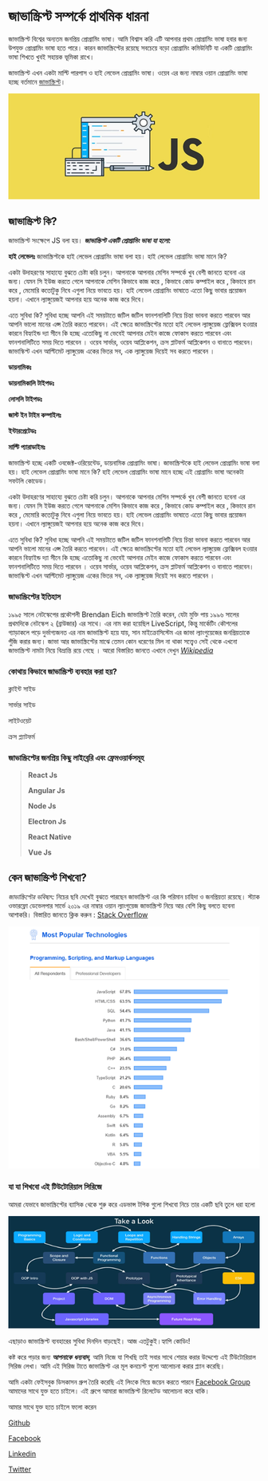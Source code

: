 # জাভাস্ক্রিপ্ট সম্পর্কে প্রাথমিক ধারনা

জাভাস্ক্রিপ্ট বিশ্বের অন্যতম জনপ্রিয় প্রোগ্রামিং ভাষা। আমি বিশ্বাস করি এটি আপনার প্রথম প্রোগ্রামিং ভাষা হবার জন্য উপযুক্ত প্রোগ্রামিং ভাষা হতে পারে। কারন জাভাস্ক্রিপ্টের রয়েছে সবচেয়ে বড়ো প্রোগ্রামিং কমিউনিটি যা একটি প্রোগ্রামিং ভাষা শিখতে খুবই সহায়ক ভূমিকা রাখে।

জাভাস্ক্রিপ্ট এখন একটা মাল্টি পারপাস ও হাই লেভেল প্রোগ্রামিং ভাষা। ওয়েব এর জন্য নাম্বার ওয়ান প্রোগ্রামিং ভাষা হচ্ছে বর্তমানে [জাভাস্ক্রিপ্ট](https://www.geeksforgeeks.org/top-10-programming-languages-that-will-rule-in-2021/)।

![&#x997;&#x9C1;&#x997;&#x9B2; &#x9A5;&#x9C7;&#x995;&#x9C7; &#x9B8;&#x997;&#x9CD;&#x9B0;&#x9B9;&#x9C0;&#x9A4;](.gitbook/assets/javascript.jpg)

## **জাভাস্ক্রিপ্ট** **কি?**

জাভাস্ক্রিপ্ট সংক্ষেপে JS বলা হয়।  _**জাভাস্ক্রিপ্ট একটি প্রোগ্রামিং ভাষা যা হলো:**_

**হাই লেভেলঃ** জাভাস্ক্রিপ্টকে হাই লেভেল প্রোগ্রামিং ভাষা বলা হয়। হাই লেভেল প্রোগ্রামিং ভাষা মানে কি? 

একটা উদাহরণের সাহায্যে বুঝতে চেষ্টা করি চলুন। আপনাকে আপনার মেশিন সম্পর্কে খুব বেশী জানতে হবেনা এর জন্য। যেমন সি ইউজ করতে গেলে আপনাকে মেশিন কিভাবে কাজ করে , কিভাবে কোড কম্পাইল করে , কিভাবে রান করে , মেমোরি কতোটুকু নিবে এগুলা নিয়ে ভাবতে হয়। হাই লেভেল প্রোগ্রামিং ভাষাতে এতো কিছু ভাবার প্রয়োজন হয়না। এখানে ল্যাঙ্গুয়েজই আপনার হয়ে অনেক কাজ করে দিবে।

এতে সুবিধা কি? সুবিধা হচ্ছে আপনি এই সময়টাতে জটিল জটিল ফানশনালিটি নিয়ে চিন্তা ভাবনা করতে পারবেন আর আপনি ভালো মানের এপ্স তৈরি করতে পারবেন। এই ক্ষেত্রে জাভাস্ক্রিপ্টের মতো হাই লেভেল ল্যাঙ্গুয়েজ ফ্লেক্সিবল হওয়ার কারনে বিহ্যাইন্ড দ্যা সীনে কি হচ্ছে এতোকিছু না ভেবেই আপনার মেইন কাজে ফোকাস করতে পারবেন এবং ফানশনালিটিতে সময় দিতে পারবেন । ওয়েব সার্ভার, ওয়েব আপ্লিকেশন, ক্রস প্লাটফর্ম আপ্লিকেশন ও বানাতে পারবেন। জাভাস্কিপ্ট এখন আল্টিমেট ল্যাঙ্গুয়েজ একের ভিতর সব, এক ল্যাঙ্গুয়েজ দিয়েই সব করতে পারবেন ।



**ডায়নামিকঃ**   



**ডায়নামিকালি টাইপডঃ**  

**লোসলি টাইপডঃ**  

**জাস্ট ইন টাইম কম্পাইলঃ** 

**ইন্টারপ্রেটেডঃ** 

**মাল্টি প্যারাডাইমঃ** 





জাভাস্ক্রিপ্ট হচ্ছে একটি ওবজেক্ট-ওরিয়েন্টেড, ডায়নামিক প্রোগ্রামিং ভাষা। জাভাস্ক্রিপ্টকে হাই লেভেল প্রোগ্রামিং ভাষা বলা হয়। হাই লেভেল প্রোগ্রামিং ভাষা মানে কি? হাই লেভেল প্রোগ্রামিং ভাষা মানে হচ্ছে এই প্রোগ্রামিং ভাষা অনেকটা সফটলি কোডেড।

একটা উদাহরণের সাহায্যে বুঝতে চেষ্টা করি চলুন। আপনাকে আপনার মেশিন সম্পর্কে খুব বেশী জানতে হবেনা এর জন্য। যেমন সি ইউজ করতে গেলে আপনাকে মেশিন কিভাবে কাজ করে , কিভাবে কোড কম্পাইল করে , কিভাবে রান করে , মেমোরি কতোটুকু নিবে এগুলা নিয়ে ভাবতে হয়। হাই লেভেল প্রোগ্রামিং ভাষাতে এতো কিছু ভাবার প্রয়োজন হয়না। এখানে ল্যাঙ্গুয়েজই আপনার হয়ে অনেক কাজ করে দিবে।

এতে সুবিধা কি? সুবিধা হচ্ছে আপনি এই সময়টাতে জটিল জটিল ফানশনালিটি নিয়ে চিন্তা ভাবনা করতে পারবেন আর আপনি ভালো মানের এপ্স তৈরি করতে পারবেন। এই ক্ষেত্রে জাভাস্ক্রিপ্টের মতো হাই লেভেল ল্যাঙ্গুয়েজ ফ্লেক্সিবল হওয়ার কারনে বিহ্যাইন্ড দ্যা সীনে কি হচ্ছে এতোকিছু না ভেবেই আপনার মেইন কাজে ফোকাস করতে পারবেন এবং ফানশনালিটিতে সময় দিতে পারবেন । ওয়েব সার্ভার, ওয়েব আপ্লিকেশন, ক্রস প্লাটফর্ম আপ্লিকেশন ও বানাতে পারবেন। জাভাস্কিপ্ট এখন আল্টিমেট ল্যাঙ্গুয়েজ একের ভিতর সব, এক ল্যাঙ্গুয়েজ দিয়েই সব করতে পারবেন ।

### **জাভাস্ক্রিপ্টের** **ইতিহাস**

১৯৯৫ সালে নেটস্কেপের প্রকৌশলী Brendan Eich জাভাস্ক্রিপ্ট তৈরি করেন, যেটা মুক্তি পায় ১৯৯৬ সালের প্রথমদিকে নেটস্কেপ ২ \(ব্রাউজার\) এর সাথে। এর নাম করা হয়েছিল LiveScript, কিন্তু মার্কেটিং কৌশলের গ্যাড়াকলে পড়ে দুর্ভাগ্যজনত এর নাম জাভাস্ক্রিপ্ট হয়ে যায়, সান মাইক্রোসিস্টেম এর জাভা ল্যাংগুয়েজের জনপ্রিয়তাকে পুঁজি করার জন্য। জাভা আর জাভাস্ক্রিপ্টের মাঝে তেমন কোন ধরেণের মিল না থাকা সত্ত্বেও সেই থেকে এখনো জাভাস্ক্রিপ্ট নামটা নিয়ে বিভ্রান্তি রয়ে গেছে । আরো বিস্তারিত জানতে এখানে দেখুন [_Wikipedia_](https://bn.wikipedia.org/wiki/%E0%A6%9C%E0%A6%BE%E0%A6%AD%E0%A6%BE%E0%A6%B8%E0%A7%8D%E0%A6%95%E0%A7%8D%E0%A6%B0%E0%A6%BF%E0%A6%AA%E0%A7%8D%E0%A6%9F)



### কোথায় কিভাবে জাভাস্ক্রিপ্ট ব্যবহার করা হয়?

ক্লাইন্ট সাইড

সার্ভার সাইড

লাইটওয়েট

ক্রস প্ল্যাটফর্ম



### জাভাস্ক্রিপ্টের জনপ্রিয় কিছু লাইব্রেরি এবং ফ্রেমওয়ার্কসমূহ



> **React Js**
>
> **Angular Js**
>
> **Node Js**
>
> **Electron Js**
>
> **React Native**
>
> **Vue Js**

## **কেন** **জাভাস্ক্রিপ্ট** **শিখবো?**

_জাভাস্ক্রিপ্টের_ _ভবিষ্যৎ:_ নিচের ছবি দেখেই বুঝতে পারছেন জাভাস্ক্রিপ্ট এর কি পরিমান চাহিদা ও জনপ্রিয়তা রয়েছে। স্ট্যাক ওভারফ্লো ডেভেলপার সার্ভে ২০১৯ এর নাম্বার ওয়ান ল্যাংগুয়েজ জাভাস্ক্রিপ্ট নিয়ে আর বেশি কিছু বলতে হবেনা আশাকরি। বিস্তারিত জানতে ক্লিক করুন : [Stack Overflow](https://insights.stackoverflow.com/survey/2019#most-popular-technologies)

![Snippets from Stack Overflow developer survey 2019](.gitbook/assets/image.png)

### **যা** **যা** **শিখবো** **এই** **টিউটোরিয়াল** **সিরিজে**

আমরা যেভাবে জাভাস্ক্রিপ্টের ব্যাসিক থেকে শুরু করে এডভান্স টপিক গুলো শিখবো নিচে তার একটি ছবি তুলে ধরা হলো

![](.gitbook/assets/image%20%281%29.png)



এছাড়াও জাভাস্ক্রিপ্ট ব্যবহারের সুবিধা দিনদিন বাড়ছেই। আজ এতটুকুই।হ্যাপি কোডিং!

কষ্ট করে পড়ার জন্য _**আপনাকে**_ _**ধন্যবাদ,**_ আমি নিজে যা শিখছি তাই সবার সাথে শেয়ার করার উদ্দেশ্যে এই টিউটোরিয়াল সিরিজ লেখা। আমি এই সিরিজ টাতে জাভাস্ক্রিপ্ট এর মূল কনচেপ্ট গুলো আলোচনা করার প্ল্যান করেছি।



আমি একটা ফেইসবুক ডিসকাসন গ্রুপ তৈরি করেছি এই লিংকে গিয়ে জয়েন করতে পারনে [Facebook Group](https://web.facebook.com/groups/javascript.journey/) আমাদের সাথে যুক্ত হতে চাইলে। এই গ্রুপে আমারা জাভাস্ক্রিপ্ট রিলেটেড আলোচনা করে থাকি।

আমার সাথে যুক্ত হতে চাইলে ফলো করেন

[Github](https://github.com/asifadib)

[Facebook](https://web.facebook.com/asifadib.official)

[Linkedin](https://www.linkedin.com/in/asifadib/)

[Twitter](https://twitter.com/asifadib780)





